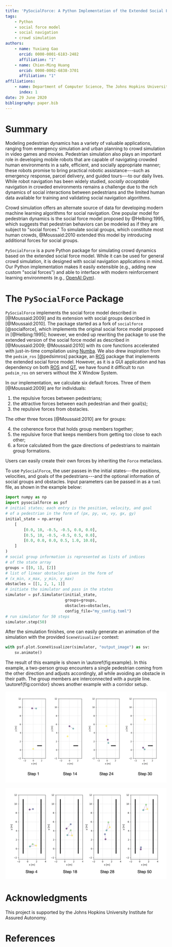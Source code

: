 ```yaml
---
title: 'PySocialForce: A Python Implementation of the Extended Social Force Model for Pedestrian Dynamics'
tags:
    - Python
    - social force model
    - social navigation
    - crowd simulation
authors:
    - name: Yuxiang Gao
      orcid: 0000-0001-6183-2482
      affiliation: "1"
    - name: Chien-Ming Huang
      orcid: 0000-0002-6838-3701
      affiliation: "1"
affiliations:
    - name: Department of Computer Science, The Johns Hopkins University
      index: 1
date: 29 June 2020
bibliography: paper.bib
---
```


# Summary
Modeling pedestrian dynamics has a variety of valuable applications, ranging from emergency simulation and urban planning to crowd simulation in video games and movies. Pedestrian simulation also plays an important role in developing mobile robots that are capable of navigating crowded human environments in a safe, efficient, and socially appropriate manner; these robots promise to bring practical robotic assistance---such as emergency response, parcel delivery, and guided tours---to our daily lives. While robot navigation has been widely studied, *socially acceptable* navigation in crowded environments remains a challenge due to the rich dynamics of social interactions between pedestrians and the limited human data available for training and validating social navigation algorithms.

Crowd simulation offers an alternate source of data for developing modern machine learning algorithms for social navigation. One popular model for pedestrian dynamics is the social force model proposed by @Helbing:1995, which suggests that pedestrian behaviors can be modeled as if they are subject to "social forces." To simulate social groups, which constitute most human crowds, @Moussaid:2010 extended this model by introducing additional forces for social groups.

`PySocialForce` is a pure Python package for simulating crowd dynamics based on the extended social force model. While it can be used for general crowd simulation, it is designed with social navigation applications in mind. Our Python implementation makes it easily extensible (e.g., adding new custom "social forces") and able to interface with modern reinforcement learning environments (e.g., [OpenAI Gym](https://gym.openai.com/)).

# The `PySocialForce` Package
`PySocialForce` implements the social force model described in [@Moussaid:2009] and its extension with social groups described in [@Moussaid:2010]. The package started as a fork of `socialforce` [@socialforce], which implements the original social force model proposed in [@Helbing:1995]; however, we ended up rewriting the package to use the extended version of the social force model as described in [@Moussaid:2009; @Moussaid:2010] with its core functions accelerated with just-in-time compilation using [Numba](https://numba.pydata.org/). We also drew inspiration from the `pedsim_ros` [@pedsimros] package, an [ROS](https://www.ros.org/) package that implements the extended social force model. However, as it is a GUI application and has dependency on both [ROS](https://www.ros.org/) and [QT](https://www.qt.io/), we have found it difficult to run `pedsim_ros` on servers without the X Window System.

In our implementation, we calculate six default forces. Three of them [@Moussaid:2009] are for individuals: 

1. the repulsive forces between pedestrians;
2. the attractive forces between each pedestrian and their goal(s);
3. the repulsive forces from obstacles.

The other three forces [@Moussaid:2010] are for groups: 

4. the coherence force that holds group members together;
5. the repulsive force that keeps members from getting too close to each other;
6. a force calculated from the gaze directions of pedestrians to maintain group formations. 

Users can easily create their own forces by inheriting the `Force` metaclass.

To use `PySocialForce`, the user passes in the initial states---the positions, velocities, and goals of the pedestrians---and the optional information of social groups and obstacles. Input parameters can be passed in as a `toml` file, as shown in the example below:

```python
import numpy as np
import pysocialforce as psf
# initial states; each entry is the position, velocity, and goal
# of a pedestrian in the form of (px, py, vx, vy, gx, gy)
initial_state = np.array(
    [
        [0.0, 10, -0.5, -0.5, 0.0, 0.0],
        [0.5, 10, -0.5, -0.5, 0.5, 0.0],
        [0.0, 0.0, 0.0, 0.5, 1.0, 10.0],
    ]
)
# social group information is represented as lists of indices
# of the state array
groups = [[0, 1], [2]]
# list of linear obstacles given in the form of
# (x_min, x_max, y_min, y_max)
obstacles = [[1, 2, 1, 1]]
# initiate the simulator and pass in the states
simulator = psf.Simulator(initial_state,
                          groups=groups,
                          obstacles=obstacles,
                          config_file="my_config.toml")
# run simulator for 50 steps
simulator.step(50)
```

After the simulation finishes, one can easily generate an animation of the simulation with the provided `SceneVisualizer` context:

```python
with psf.plot.SceneVisualizer(simulator, "output_image") as sv:
    sv.animate()
```

The result of this example is shown in \autoref{fig:example}. In this example, a two-person group encounters a single pedestrian coming from the other direction and adjusts accordingly, all while avoiding an obstacle in their path. The group members are interconnected with a purple line. \autoref{fig:corridor} shows another example with a corridor setup. 

![Example simulation.\label{fig:example}](images/paper-example.png)

![Two groups passing each other in a narrow corridor.\label{fig:corridor}](images/paper-corridor.png)

# Acknowledgments
This project is supported by the Johns Hopkins University Institute for Assured Autonomy.

# References